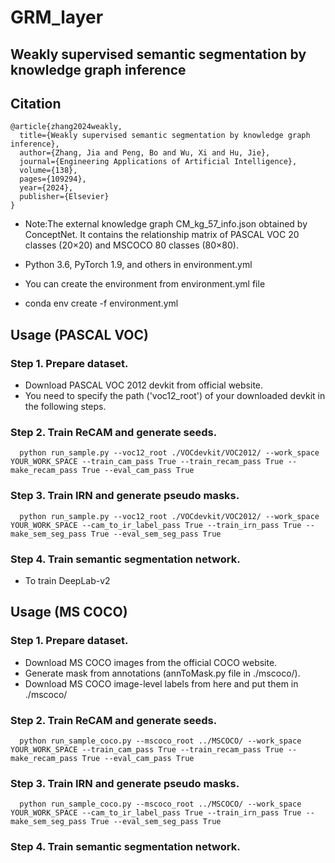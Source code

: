 # GRM_layer
## Weakly supervised semantic segmentation by knowledge graph inference

## Citation
```
@article{zhang2024weakly,
  title={Weakly supervised semantic segmentation by knowledge graph inference},
  author={Zhang, Jia and Peng, Bo and Wu, Xi and Hu, Jie},
  journal={Engineering Applications of Artificial Intelligence},
  volume={138},
  pages={109294},
  year={2024},
  publisher={Elsevier}
}
```
- Note:The external knowledge graph CM_kg_57_info.json obtained by ConceptNet. It contains the relationship matrix of PASCAL VOC 20 classes (20×20) and MSCOCO 80 classes (80×80).


- Python 3.6, PyTorch 1.9, and others in environment.yml
- You can create the environment from environment.yml file
- conda env create -f environment.yml

## Usage (PASCAL VOC)

### Step 1. Prepare dataset.
  - Download PASCAL VOC 2012 devkit from official website.
  - You need to specify the path ('voc12_root') of your downloaded devkit in the following steps.

### Step 2. Train ReCAM and generate seeds.
```
  python run_sample.py --voc12_root ./VOCdevkit/VOC2012/ --work_space YOUR_WORK_SPACE --train_cam_pass True --train_recam_pass True --make_recam_pass True --eval_cam_pass True 
```
### Step 3. Train IRN and generate pseudo masks.
```
  python run_sample.py --voc12_root ./VOCdevkit/VOC2012/ --work_space YOUR_WORK_SPACE --cam_to_ir_label_pass True --train_irn_pass True --make_sem_seg_pass True --eval_sem_seg_pass True 
```
### Step 4. Train semantic segmentation network.
  - To train DeepLab-v2

## Usage (MS COCO)

### Step 1. Prepare dataset.
  - Download MS COCO images from the official COCO website.
  - Generate mask from annotations (annToMask.py file in ./mscoco/).
  - Download MS COCO image-level labels from here and put them in ./mscoco/

### Step 2. Train ReCAM and generate seeds.
```
  python run_sample_coco.py --mscoco_root ../MSCOCO/ --work_space YOUR_WORK_SPACE --train_cam_pass True --train_recam_pass True --make_recam_pass True --eval_cam_pass True
```
### Step 3. Train IRN and generate pseudo masks.
```
  python run_sample_coco.py --mscoco_root ../MSCOCO/ --work_space YOUR_WORK_SPACE --cam_to_ir_label_pass True --train_irn_pass True --make_sem_seg_pass True --eval_sem_seg_pass True 
```
### Step 4. Train semantic segmentation network.


